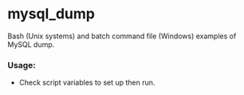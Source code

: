 mysql_dump
==========

Bash (Unix systems) and batch command file (Windows) examples of MySQL dump.

### Usage:

- Check script variables to set up then run.
